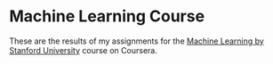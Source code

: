 # Machine Learning Course


These are the results of my assignments for the [Machine Learning by Stanford University](https://www.coursera.org/learn/machine-learning?) course on Coursera.